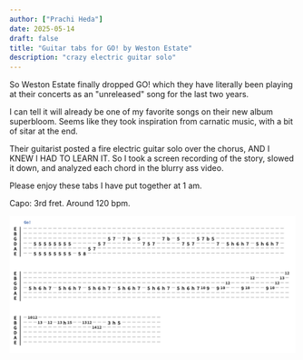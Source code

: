```yaml
---
author: ["Prachi Heda"]
date: 2025-05-14
draft: false
title: "Guitar tabs for GO! by Weston Estate"
description: "crazy electric guitar solo"
---
```


So Weston Estate finally dropped GO! which they have literally been playing at their concerts as an "unreleased" song for the last two years. 

I can tell it will already be one of my favorite songs on their new album superbloom. Seems like they took inspiration from carnatic music, with a bit of sitar at the end. 

Their guitarist posted a fire electric guitar solo over the chorus, AND I KNEW I HAD TO LEARN IT. So I took a screen recording of the story, slowed it down, and analyzed each chord in the blurry ass video. 

Please enjoy these tabs I have put together at 1 am. 

Capo: 3rd fret. Around 120 bpm. 

![Guitar Tabs](gotabs.png)
